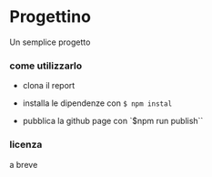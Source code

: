 
# Progettino 

Un semplice progetto

### come utilizzarlo 
* clona il report
+ installa le dipendenze con `$ npm instal`
* pubblica la github page con `$npm run publish``


### licenza
a breve
